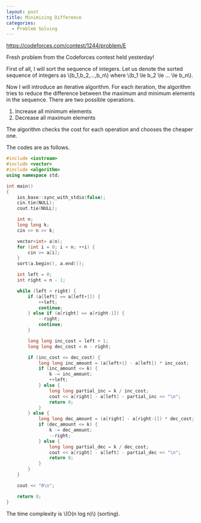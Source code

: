 ```yaml
---
layout: post
title: Minimizing Difference
categories:
  - Problem Solving
---
```


<https://codeforces.com/contest/1244/problem/E>

Fresh problem from the Codeforces contest held yesterday!

First of all, I will sort the sequence of integers. Let us denote the sorted sequence of integers as \\(b_1,b_2,...,b_n\\) where \\(b_1 \le b_2 \le ... \le b_n\\).

Now I will introduce an iterative algorithm. For each iteration, the algorithm tries to reduce the difference between the maximum and minimum elements in the sequence. There are two possible operations.

1. Increase all minimum elements
2. Decrease all maximum elements

The algorithm checks the cost for each operation and chooses the cheaper one.

The codes are as follows.

```c++
#include <iostream>
#include <vector>
#include <algorithm>
using namespace std;

int main()
{
	ios_base::sync_with_stdio(false);
	cin.tie(NULL);
	cout.tie(NULL);

	int n;
	long long k;
	cin >> n >> k;

	vector<int> a(n);
	for (int i = 0; i < n; ++i) {
		cin >> a[i];
	}
	sort(a.begin(), a.end());

	int left = 0;
	int right = n - 1;

	while (left < right) {
		if (a[left] == a[left+1]) {
			++left;
			continue;
		} else if (a[right] == a[right-1]) {
			--right;
			continue;
		}

		long long inc_cost = left + 1;
		long long dec_cost = n - right;

		if (inc_cost <= dec_cost) {
			long long inc_amount = (a[left+1] - a[left]) * inc_cost;
			if (inc_amount <= k) {
				k -= inc_amount;
				++left;
			} else {
				long long partial_inc = k / inc_cost;
				cout << a[right] - a[left] - partial_inc << "\n";
				return 0;
			}
		} else {
			long long dec_amount = (a[right] - a[right-1]) * dec_cost;
			if (dec_amount <= k) {
				k -= dec_amount;
				--right;
			} else {
				long long partial_dec = k / dec_cost;
				cout << a[right] - a[left] - partial_dec << "\n";
				return 0;
			}
		}
	}

	cout << "0\n";

	return 0;
}
```

The time complexity is \\(O(n log n)\\) (sorting).

